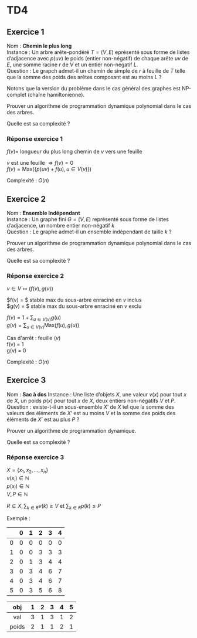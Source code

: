 # TD4

## Exercice 1

Nom : **Chemin le plus long**  
Instance : Un arbre arête-pondéré $T = (V, E)$ eprésenté sous forme de listes d’adjacence avec $p(uv)$ le poids (entier non-négatif) de chaque arête $uv$ de $E$, une somme racine $r$ de $V$ et un entier non-négatif $L$.  
Question : Le grapch admet-il un chemin de simple de $r$ à feuille de $T$ telle que la somme des poids des arêtes composant est au moins $L$ ?

Notons que la version du problème dans le cas général des graphes est NP-complet (chaîne hamiltonienne).

Prouver un algorithme de programmation dynamique polynomial dans le cas des arbres.

Quelle est sa complexité ?

### Réponse exercice 1

$f(v)=$ longueur du plus long chemin de $v$ vers une feuille

$v$ est une feuille $\Rightarrow f(v) = 0$  
$f(v) = \text{Max}(\{p(uv)+f(u), u\in V(v)\})$

Complexité : $O(n)$

## Exercice 2

Nom : **Ensemble Indépendant**  
Instance : Un graphe fini $G = (V, E)$ représenté sous forme de listes d’adjacence, un nombre entier non-négatif $k$  
Question : Le graphe admet-il un ensemble indépendant de taille $k$ ? 

Prouver un algorithme de programmation dynamique polynomial dans le cas des arbres.

Quelle est sa complexité ?

### Réponse exercice 2

$v \in V \longmapsto (f(v), g(v))$

$f(v) = $ stable max du sous-arbre enraciné en $v$ inclus  
$g(v) = $ stable max du sous-arbre enraciné en $v$ exclu

$f(v) = 1 + \sum_{u \in V(v)} g(u)$  
$g(v) = \sum_{u \in V(v)} \text{Max}(f(u), g(u))$

Cas d'arrêt : feuille ($v$)  
f(v) = 1  
g(v) = 0

Complexité : $O(n)$

## Exercice 3

Nom : **Sac à dos**
Instance : Une liste d’objets $X$, une valeur $v(x)$ pour tout $x$ de $X$, un poids $p(x)$ pour tout $x$ de $X$, deux entiers non-négatifs $V$ et $P$.  
Question : existe-t-il un sous-ensemble $X’$ de $X$ tel que la somme des valeurs des éléments de $X’$ est au moins $V$ et la somme des poids des éléments de $X’$ est au plus $P$ ?  

Prouver un algorithme de programmation dynamique.

Quelle est sa complexité ?

### Réponse exercice 3

$X = \{x_1, x_2, ..., x_n\}$  
$v(x_i) \in \mathbb{N}$  
$p(x_i) \in \mathbb{N}$  
$V, P \in \mathbb{N}$

$R \subseteq X, \sum_{k \in R} v(k) \geq V$ et $\sum_{k \in R} p(k) \leq P$

Exemple :

|     |  0  |  1  |  2  |  3  |  4  |
|:---:|:---:|:---:|:---:|:---:|:---:|
|  0  |  0  |  0  |  0  |  0  |  0  |
|  1  |  0  |  0  |  3  |  3  |  3  |
|  2  |  0  |  1  |  3  |  4  |  4  |
|  3  |  0  |  3  |  4  |  6  |  7  |
|  4  |  0  |  3  |  4  |  6  |  7  |
|  5  |  0  |  3  |  5  |  6  |  8  |

|  obj  |  1  |  2  |  3  |  4  |  5  |
|:-----:|:---:|:---:|:---:|:---:|:---:|
|  val  |  3  |  1  |  3  |  1  |  2  |
| poids |  2  |  1  |  1  |  2  |  1  |
